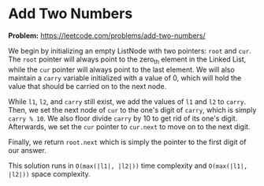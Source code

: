 # Add Two Numbers

**Problem:** https://leetcode.com/problems/add-two-numbers/

We begin by initializing an empty ListNode with two pointers: `root` and `cur`. The `root` pointer will always point to the zero<sub>th</sub> element in the Linked List, while the `cur` pointer will always point to the last element. We will also maintain a `carry` variable initialized with a value of 0, which will hold the value that should be carried on to the next node.

While `l1`, `l2`, and `carry` still exist, we add the values of `l1` and `l2` to `carry`. Then, we set the next node of `cur` to the one's digit of `carry`, which is simply `carry % 10`. We also floor divide `carry` by 10 to get rid of its one's digit. Afterwards, we set the `cur` pointer to `cur.next` to move on to the next digit.

Finally, we return `root.next` which is simply the pointer to the first digit of our answer.

This solution runs in `O(max(|l1|, |l2|))` time complexity and `O(max(|l1|, |l2|))` space complexity.
